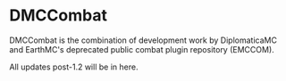 # DMCCombat
DMCCombat is the combination of development work by DiplomaticaMC and EarthMC's deprecated public combat plugin repository (EMCCOM).

All updates post-1.2 will be in here.
 
